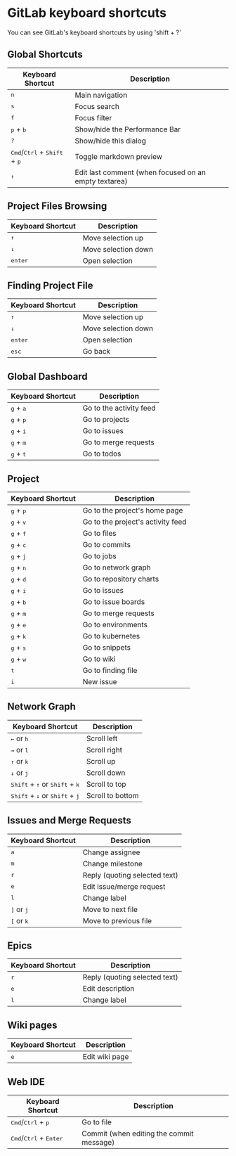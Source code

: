 # GitLab keyboard shortcuts

You can see GitLab's keyboard shortcuts by using 'shift + ?'

## Global Shortcuts

| Keyboard Shortcut | Description |
| ----------------- | ----------- |
| <kbd>n</kbd> | Main navigation |
| <kbd>s</kbd> | Focus search |
| <kbd>f</kbd> | Focus filter |
| <kbd>p</kbd> + <kbd>b</kbd> | Show/hide the Performance Bar |
| <kbd>?</kbd> | Show/hide this dialog |
| <kbd>Cmd</kbd>/<kbd>Ctrl</kbd> + <kbd>Shift</kbd> + <kbd>p</kbd> | Toggle markdown preview |
| <kbd>↑</kbd> | Edit last comment (when focused on an empty textarea) |

## Project Files Browsing

| Keyboard Shortcut | Description |
| ----------------- | ----------- |
| <kbd>↑</kbd> | Move selection up |
| <kbd>↓</kbd> | Move selection down |
| <kbd>enter</kbd> | Open selection |

## Finding Project File

| Keyboard Shortcut | Description |
| ----------------- | ----------- |
| <kbd>↑</kbd> | Move selection up |
| <kbd>↓</kbd> | Move selection down |
| <kbd>enter</kbd> | Open selection |
| <kbd>esc</kbd> | Go back |

## Global Dashboard

| Keyboard Shortcut | Description |
| ----------------- | ----------- |
| <kbd>g</kbd> + <kbd>a</kbd> | Go to the activity feed |
| <kbd>g</kbd> + <kbd>p</kbd> | Go to projects |
| <kbd>g</kbd> + <kbd>i</kbd> | Go to issues |
| <kbd>g</kbd> + <kbd>m</kbd> | Go to merge requests |
| <kbd>g</kbd> + <kbd>t</kbd> | Go to todos |

## Project

| Keyboard Shortcut | Description |
| ----------------- | ----------- |
| <kbd>g</kbd> + <kbd>p</kbd> | Go to the project's home page |
| <kbd>g</kbd> + <kbd>v</kbd> | Go to the project's activity feed |
| <kbd>g</kbd> + <kbd>f</kbd> | Go to files |
| <kbd>g</kbd> + <kbd>c</kbd> | Go to commits |
| <kbd>g</kbd> + <kbd>j</kbd> | Go to jobs |
| <kbd>g</kbd> + <kbd>n</kbd> | Go to network graph |
| <kbd>g</kbd> + <kbd>d</kbd> | Go to repository charts |
| <kbd>g</kbd> + <kbd>i</kbd> | Go to issues |
| <kbd>g</kbd> + <kbd>b</kbd> | Go to issue boards |
| <kbd>g</kbd> + <kbd>m</kbd> | Go to merge requests |
| <kbd>g</kbd> + <kbd>e</kbd> | Go to environments |
| <kbd>g</kbd> + <kbd>k</kbd> | Go to kubernetes |
| <kbd>g</kbd> + <kbd>s</kbd> | Go to snippets |
| <kbd>g</kbd> + <kbd>w</kbd> | Go to wiki |
| <kbd>t</kbd> | Go to finding file |
| <kbd>i</kbd> | New issue |

## Network Graph

| Keyboard Shortcut | Description |
| ----------------- | ----------- |
| <kbd>←</kbd> or <kbd>h</kbd> | Scroll left |
| <kbd>→</kbd> or <kbd>l</kbd> | Scroll right |
| <kbd>↑</kbd> or <kbd>k</kbd> | Scroll up |
| <kbd>↓</kbd> or <kbd>j</kbd> | Scroll down |
| <kbd>Shift</kbd> + <kbd>↑</kbd> or <kbd>Shift</kbd> + <kbd>k</kbd> | Scroll to top |
| <kbd>Shift</kbd> + <kbd>↓</kbd> or <kbd>Shift</kbd> + <kbd>j</kbd> | Scroll to bottom |

## Issues and Merge Requests

| Keyboard Shortcut | Description |
| ----------------- | ----------- |
| <kbd>a</kbd> | Change assignee |
| <kbd>m</kbd> | Change milestone |
| <kbd>r</kbd> | Reply (quoting selected text) |
| <kbd>e</kbd> | Edit issue/merge request |
| <kbd>l</kbd> | Change label |
| <kbd>]</kbd> or <kbd>j</kbd> | Move to next file |
| <kbd>[</kbd> or <kbd>k</kbd> | Move to previous file |

## Epics

| Keyboard Shortcut | Description |
| ----------------- | ----------- |
| <kbd>r</kbd> | Reply (quoting selected text) |
| <kbd>e</kbd> | Edit description |
| <kbd>l</kbd> | Change label |

## Wiki pages

| Keyboard Shortcut | Description |
| ----------------- | ----------- |
| <kbd>e</kbd> | Edit wiki page|

## Web IDE

| Keyboard Shortcut | Description |
| ----------------- | ----------- |
| <kbd>Cmd</kbd>/<kbd>Ctrl</kbd> + <kbd>p</kbd> | Go to file |
| <kbd>Cmd</kbd>/<kbd>Ctrl</kbd> + <kbd>Enter</kbd> | Commit (when editing the commit message) |
